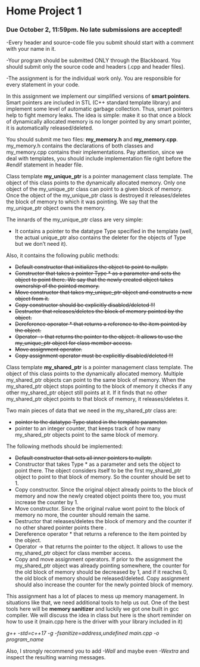 # Home Project 1
### Due October 2, 11:59pm. No late submissions are accepted!

-Every header and source-code file you submit should start with a comment with your name in it.

-Your program should be submitted ONLY through the Blackboard. You should submit only the source code and headers (.cpp and header files).

-The assignment is for the individual work only. You are responsible for every statement in your code.

In this assignment we implement our simplified versions of **smart pointers**. Smart pointers are included in STL (C++ standard template library) and implement some level of automatic garbage collection. Thus, smart pointers help to fight memory leaks. The idea is simple: make it so that once a block of dynamically allocated memory is no longer pointed by any smart pointer, it is automatically released/deleted.

You should submit me two files: **my_memory.h** and **my_memory.cpp**. my_memory.h contains the declarations of both classes and my_memory.cpp contains their implementations. Pay attention, since we deal with templates, you should include implementation file right before the #endif statement in header file.

Class template **my_unique_ptr** is a pointer management class template. The object of this class points to the dynamically allocated memory. Only one object of the my_unique_ptr class can point to a given block of memory. Once the object of the my_unique_ptr class is destroyed it releases/deletes the block of memory to which it was pointing. We say that the my_unique_ptr object owns the memory.

The innards of the my_unique_ptr class are very simple: 
+ It contains a pointer to the datatype Type specified in the template (well, the actual unique_ptr also contains the deleter for the objects of Type but we don’t need it). 

Also, it contains the following public methods:

+ ~~Default constructor that initializes the object to point to nullptr.~~
+ ~~Constructor that takes a pointer Type * as a parameter and sets the object to point there. We say that the newly created object takes ownership of the pointed memory.~~
+ ~~Move constructor that takes my_unique_ptr object and constructs a new object from it.~~
+ ~~Copy constructor should be explicitly disabled/deleted !!!~~
+ ~~Destructor that releases/deletes the block of memory pointed by the object.~~
+ ~~Dereference operator * that returns a reference to the item pointed by the object.~~
+ ~~Operator -> that returns the pointer to the object. It allows to use the my_unique_ptr object for class member access.~~
+ ~~Move assignment operator.~~
+ ~~Copy assignment operator must be explicitly disabled/deleted !!!~~




Class template **my_shared_ptr** is a pointer management class template. The object of this class points to the dynamically allocated memory. Multiple my_shared_ptr objects can point to the same block of memory. When the my_shared_ptr object stops pointing to the block of memory it checks if any other my_shared_ptr object still points at it. If it finds that no other my_shared_ptr object points to that block of memory, it releases/deletes it.

Two main pieces of data that we need in the my_shared_ptr class are:

+ ~~pointer to the datatype Type stated in the template parameter.~~
+ pointer to an integer counter, that keeps track of how many my_shared_ptr objects point to the same block of memory.

The following methods should be implemented:

+ ~~Default constructor that sets all inner pointers to nullptr.~~
+ Constructor that takes Type * as a parameter and sets the object to point there. The object considers itself to be the first my_shared_ptr object to point to that block of memory. So the counter should be set to 1.
+ Copy constructor. Since the original object already points to the block of memory and now the newly created object points there too, you must increase the counter by 1.
+ Move constructor. Since the original rvalue wont point to the block of memory no more, the counter should remain the same.
+ Destructor that releases/deletes the block of memory and the counter if no other shared pointer points there .
+ Dereference operator * that returns a reference to the item pointed by the object.
+ Operator -> that returns the pointer to the object. It allows to use the my_shared_ptr object for class member access.
+ Copy and move assignment operators. If prior to the assignment the my_shared_ptr object was already pointing somewhere, the counter for the old block of memory should be decreased by 1, and if it reaches 0, the old block of memory should be released/deleted. Copy assignment should also increase the counter for the newly pointed block of memory.


This assignment has a lot of places to mess up memory management. In situations like that, we need additional tools to help us out. One of the best tools here will be **memory sanitizer** and luckily we got one built in gcc compiler. We will discuss the idea in class but here is the short reminder on how to use it (main.cpp here is the driver with your library included in it)


*_g++  -std=c++17  -g  -fsanitize=address,undefined  main.cpp  -o  program_name_*

Also, I strongly recommend you to add *-Wall* and maybe even *-Wextra* and inspect the resulting warning messages.
